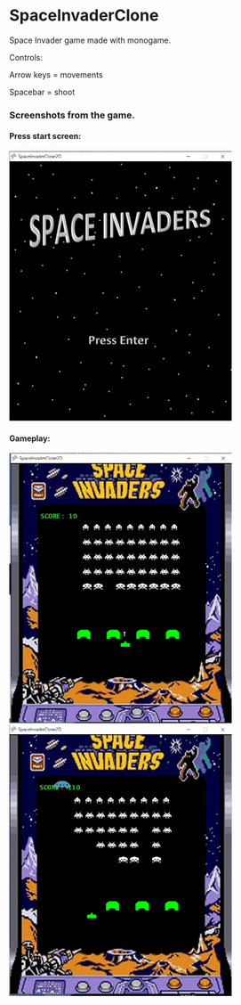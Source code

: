 # SpaceInvaderClone
Space Invader game made with monogame.

Controls:

Arrow keys = movements

Spacebar   = shoot 

<h3>Screenshots from the game.</h3>
<h4>Press start screen:</h4> 
<img src="screenshots/press.PNG" width="400" alt="press start screen" />

<h4>Gameplay:</h4>
<img src="screenshots/game1.PNG" width="400" alt="Gameplay"/>

<img src="screenshots/game2.PNG" width="400" alt="Gameplay" />

